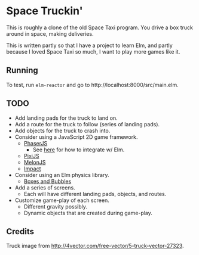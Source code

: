 Space Truckin'
==============

This is roughly a clone of the old Space Taxi program.
You drive a box truck around in space, making deliveries.

This is written partly so that I have a project to learn Elm,
and partly because I loved Space Taxi so much, I want to play more games like it.


Running
-------

To test, run `elm-reactor` and go to http://localhost:8000/src/main.elm.


TODO
----

* Add landing pads for the truck to land on.
* Add a route for the truck to follow (series of landing pads).
* Add objects for the truck to crash into.
* Consider using a JavaScript 2D game framework.
    * [PhaserJS](https://phaser.io/)
        * See [here](https://github.com/jschomay/little-red-riding-hood/blob/master/top-down/src/index.js) for how to integrate w/ Elm.
    * [PixiJS](http://www.pixijs.com/)
    * [MelonJS](http://melonjs.org/)
    * [Impact](http://impactjs.com/)
* Consider using an Elm physics library.
    * [Boxes and Bubbles](https://github.com/jastice/boxes-and-bubbles/tree/master/examples)
* Add a series of screens.
    * Each will have different landing pads, objects, and routes.
* Customize game-play of each screen.
    * Different gravity possibly.
    * Dynamic objects that are created during game-play.


Credits
-------

Truck image from http://4vector.com/free-vector/5-truck-vector-27323.
